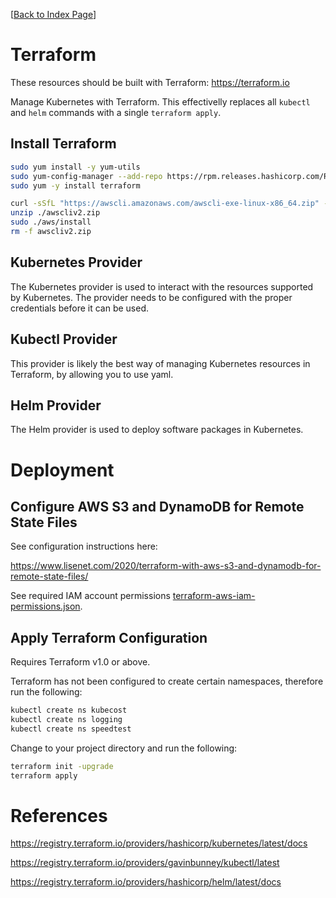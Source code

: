 [[Back to Index Page](../README.md)]

# Terraform

These resources should be built with Terraform: https://terraform.io

Manage Kubernetes with Terraform. This effectivelly replaces all `kubectl` and `helm` commands with a single `terraform apply`.

## Install Terraform

```bash
sudo yum install -y yum-utils
sudo yum-config-manager --add-repo https://rpm.releases.hashicorp.com/RHEL/hashicorp.repo
sudo yum -y install terraform
```

```bash
curl -sSfL "https://awscli.amazonaws.com/awscli-exe-linux-x86_64.zip" -o "awscliv2.zip"
unzip ./awscliv2.zip
sudo ./aws/install
rm -f awscliv2.zip
```

## Kubernetes Provider

The Kubernetes provider is used to interact with the resources supported by Kubernetes. The provider needs to be configured with the proper credentials before it can be used.

## Kubectl Provider

This provider is likely the best way of managing Kubernetes resources in Terraform, by allowing you to use yaml.

## Helm Provider

The Helm provider is used to deploy software packages in Kubernetes.

# Deployment

## Configure AWS S3 and DynamoDB for Remote State Files

See configuration instructions here:

https://www.lisenet.com/2020/terraform-with-aws-s3-and-dynamodb-for-remote-state-files/

See required IAM account permissions [terraform-aws-iam-permissions.json](../images/terraform-aws-iam-permissions.json).

## Apply Terraform Configuration

Requires Terraform v1.0 or above.

Terraform has not been configured to create certain namespaces, therefore run the following:

```bash
kubectl create ns kubecost
kubectl create ns logging
kubectl create ns speedtest
```

Change to your project directory and run the following:

```bash
terraform init -upgrade
terraform apply
```

# References

https://registry.terraform.io/providers/hashicorp/kubernetes/latest/docs

https://registry.terraform.io/providers/gavinbunney/kubectl/latest

https://registry.terraform.io/providers/hashicorp/helm/latest/docs
